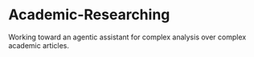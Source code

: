 # Academic-Researching
Working toward an agentic assistant for complex analysis over complex academic articles.
